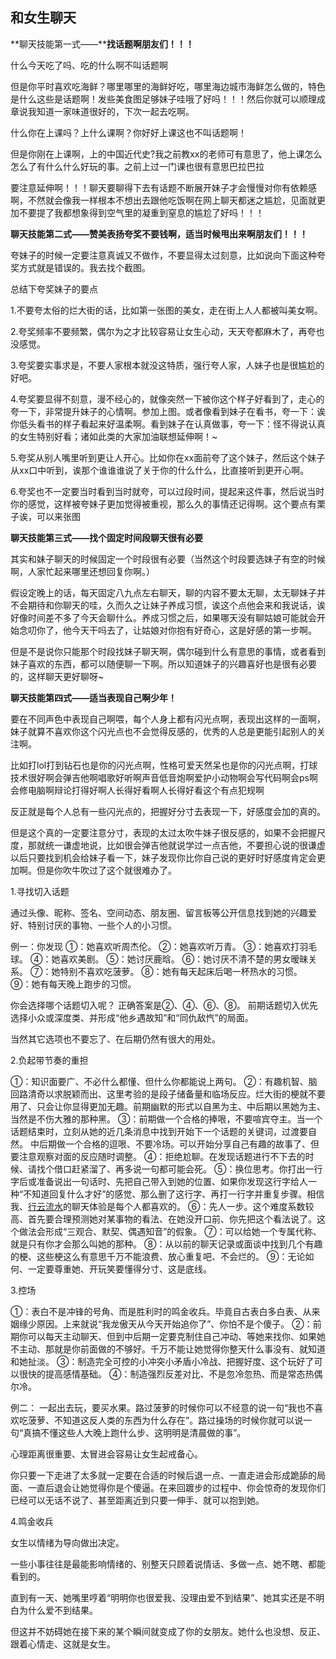 ## 和女生聊天

**聊天技能第一式——****找话题啊朋友们！！！**

什么今天吃了吗、吃的什么啊不叫话题啊

但是你平时喜欢吃海鲜？哪里哪里的海鲜好吃，哪里海边城市海鲜怎么做的，特色是什么这些是话题啊！发些美食图足够妹子哇哦了好吗！！！然后你就可以顺理成章说我知道一家味道很好的，下次一起去吃啊。

什么你在上课吗？上什么课啊？你好好上课这也不叫话题啊！

但是你刚在上课啊，上的中国近代史?我之前教xx的老师可有意思了，他上课怎么怎么了有什么什么好玩的事。之前上过一门课也很有意思巴拉巴拉

要注意延伸啊！！！聊天要聊得下去有话题不断展开妹子才会慢慢对你有依赖感啊，不然就会像我一样根本不想出去跟他吃饭啊在网上聊天都迷之尴尬，见面就更加不要提了我都想象得到空气里的凝重到窒息的尴尬了好吗！！！

**聊天技能第二式——赞美表扬夸奖不要钱啊，适当时候甩出来啊朋友们！！！**

夸妹子的时候一定要注意真诚又不做作，不要显得太过刻意，比如说向下面这种夸奖方式就是错误的。我去找个截图。

总结下夸奖妹子的要点

1.不要夸太俗的烂大街的话，比如第一张图的美女，走在街上人人都被叫美女啊。

2.夸奖频率不要频繁，偶尔为之才比较容易让女生心动，天天夸都麻木了，再夸也没感觉。

3.夸奖要实事求是，不要人家根本就没这特质，强行夸人家，人妹子也是很尴尬的好吧。

4.夸奖要显得不刻意，漫不经心的，就像突然一下被你这个样子好看到了，走心的夸一下，非常提升妹子的心情啊。参加上图。或者像看到妹子在看书，夸一下：诶你低头看书的样子看起来好温柔啊。看到妹子在认真做事，夸一下：怪不得说认真的女生特别好看；诸如此类的大家加油联想延伸啊！~

5.夸奖从别人嘴里听到更让人开心。比如你在xx面前夸了这个妹子，然后这个妹子从xx口中听到，诶那个谁谁谁说了关于你的什么什么，比直接听到更开心啊。

6.夸奖也不一定要当时看到当时就夸，可以过段时间，提起来这件事，然后说当时你的感觉，这样被夸妹子更加觉得被重视，那么久的事情还记得啊。这个要点有栗子诶，可以来张图

**聊天技能第三式——找个固定时间段聊天很有必要**

其实和妹子聊天的时候固定一个时段很有必要（当然这个时段要选妹子有空的时候啊，人家忙起来哪里还想回复你啊。）

假设定晚上的话，每天固定八九点左右聊天，聊的内容不要太无聊，太无聊妹子并不会期待和你聊天的哇，久而久之让妹子养成习惯，诶这个点他会来和我说话，诶好像时间差不多了今天会聊什么。养成习惯之后，如果哪天没有聊姑娘可能就会开始念叨你了，他今天干吗去了，让姑娘对你抱有好奇心，这是好感的第一步啊。

但是不是说你只能那个时段找妹子聊天啊，偶尔碰到什么有意思的事情，或者看到妹子喜欢的东西，都可以随便聊一下啊。所以知道妹子的兴趣喜好也是很有必要的，这样聊天更好聊呀~

**聊天技能第四式——适当表现自己啊少年！**

要在不同声色中表现自己啊喂，每个人身上都有闪光点啊，表现出这样的一面啊，妹子就算不喜欢你这个闪光点也不会觉得反感的，优秀的人总是更能引起别人的关注啊。

比如打lol打到钻石也是你的闪光点啊，性格可爱天然呆也是你的闪光点啊，打球技术很好啊会弹吉他啊唱歌好听啊声音低音炮啊爱护小动物啊会写代码啊会ps啊会修电脑啊辩论打得好啊人长得好看啊人长得好看这个有点犯规啊

反正就是每个人总有一些闪光点的，把握好分寸去表现一下，好感度会加的真的。

但是这个真的一定要注意分寸，表现的太过太吹牛妹子很反感的，如果不会把握尺度，那就统一谦虚地说，比如很会弹吉他就说学过一点吉他，不要担心说的很谦虚以后只要找到机会给妹子看一下，妹子发现你比你自己说的更好时好感度肯定会更加啊。但是你吹牛吹过了这个就很难办了。



1.寻找切入话题

通过头像、昵称、签名、空间动态、朋友圈、留言板等公开信息找到她的兴趣爱好、特别讨厌的事物、一些个人的小习惯。

例一：你发现
①：她喜欢听周杰伦。
②：她喜欢听万青。
③：她喜欢打羽毛球。
④：她喜欢美剧。
⑤：她讨厌鹿晗。
⑥：她讨厌不清不楚的男女暧昧关系。
⑦：她特别不喜欢吃菠萝。
⑧：她有每天起床后喝一杯热水的习惯。
⑨：她有每天晚上跑步的习惯。

你会选择哪个话题切入呢？
正确答案是②、④、⑥、⑧。
前期话题切入优先选择小众或深度类、并形成“他乡遇故知”和“同仇敌忾”的局面。

当然其它选项也不要忘了、在后期仍然有很大的用处。


2.负起带节奏的重担

①：知识面要广、不必什么都懂、但什么你都能说上两句。
②：有趣机智、脑回路清奇以求脱颖而出、这里考验的是段子储备量和临场反应。烂大街的梗就不要用了、只会让你显得更加无趣。前期幽默的形式以自黑为主、中后期以黑她为主、当然是不伤大雅的那种黑。
③：前期做一个合格的捧哏，不要喧宾夺主。当一个话题结束时，立刻从她的近几条消息中找到开始下一个话题的关键词，过渡要自然。
中后期做一个合格的逗哏、不要冷场。可以开始分享自己有趣的故事了、但要注意观察对面的反应随时调整。
④：拒绝尬聊。在发现话题进行不下去的时候、请找个借口赶紧溜了、再多说一句都可能会死。
⑤：换位思考。你打出一行字后或准备说出一句话时、先把自己带入到她的位置、如果你发现这行字给人一种“不知道回复什么才好”的感觉、那么删了这行字、再打一行字并重复步骤。相信我、[行云流水](https://www.zhihu.com/search?q=行云流水&search_source=Entity&hybrid_search_source=Entity&hybrid_search_extra={"sourceType"%3A"answer"%2C"sourceId"%3A256114477})的聊天体验是每个人都喜欢的。
⑥：先人一步。这个难度系数较高、首先要合理预测她对某事物的看法、在她没开口前、你先把这个看法说了。这个做法会形成“三观合、默契、偶遇知音”的假象。
⑦：可以给她一个专属代称、就是只有你才会那么叫她的那种。
⑧：从以前的聊天记录或面谈中找到几个有趣的梗、这些梗这么有意思千万不能浪费、放心重复吧、不会烂的。
⑨：无论如何、一定要尊重她、开玩笑要懂得分寸、这是底线。




3.控场


①：表白不是冲锋的号角、而是胜利时的鸣金收兵。毕竟自古表白多白表、从来姻缘少原因。上来就说“我龙傲天从今天开始追你了”、你怕不是个傻子。
②：前期你可以每天主动聊天、但到中后期一定要克制住自己冲动、等她来找你、如果她不主动、那就是你前面做的不够好。千万不能让她觉得你整天什么事没有、就知道和她扯淡。
③：制造完全可控的小冲突小矛盾小冷战、把握好度、这个玩好了可以很快的提高感情基础。
④：制造强烈反差对比、不是忽冷忽热、而是常态热偶尔冷。


例二：
一起出去玩，要买水果。路过菠萝的时候你可以不经意的说一句“我也不喜欢吃菠萝、不知道这反人类的东西为什么存在”。路过操场的时候你就可以说一句“真搞不懂这些人大晚上跑什么步、这明明是清晨做的事”。

心理距离很重要、太冒进会容易让女生起戒备心。

你只要一下走进了太多就一定要在合适的时候后退一点、一直走进会形成跪舔的局面、一直后退会让她觉得你是个傻逼。在来回踱步的过程中、你会惊奇的发现你们已经可以无话不说了、甚至距离近到只要一伸手、就可以抱到她。



4.鸣金收兵

女生以情绪为导向做出决定。

一些小事往往是最能影响情绪的、别整天只顾着说情话、多做一点、她不瞎、都能看到的。

直到有一天、她嘴里哼着“明明你也很爱我、没理由爱不到结果”、她其实还是不明白为什么爱不到结果。

但这并不妨碍她在接下来的某个瞬间就变成了你的女朋友。她什么也没想、反正、跟着心情走、这就是女生。